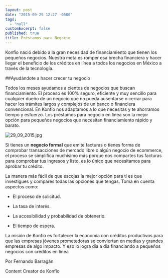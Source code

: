 ```yaml
---
layout: post
date: "2015-09-29 12:27 -0500"
tags: 
  - "null"
customExcerpt: false
published: true
title: Préstamos para Negocio
---
```



Konfío nació debido a la gran necesidad de financiamiento que tienen los pequeños negocios. Nuestra meta es romper esa brecha financiera y hacer llegar el beneficio de los créditos en línea a todos los negocios en México a través de la tecnología.

##Ayudándote a hacer crecer tu negocio

Todos los meses ayudamos a cientos de negocios que buscan financiamiento. El proceso es 100% seguro, eficiente y muy sencillo para cualquier dueño de un negocio que no pueda ausentarse o cerrar para hacer los trámites largos y complejos de un banco o financiera convencional. En Konfío nos adaptamos a lo que necesitas y te ahorramos tiempo y esfuerzo. Los préstamos para negocio en línea son la mejor opción para pequeños negocios que necesitan financiamiento rápido y barato.  

![29_09_2015.jpg]({{site.baseurl}}/img/29_09_2015.jpg)

Si tienes un **negocio formal** que emite facturas o tienes forma de comprobar transacciones de mercado libre o algún negocio de ecommerce, el proceso se simplifica muchísimo más porque nos compartes tus facturas para comprobar tus ingresos y listo, es lo único que necesitamos para aprobar tu crédito. 

La manera más fácil de que escojas la mejor opción para ti es que investigues y compares todas las opciones que tengas. Toma en cuenta aspectos como: 

- El proceso de solicitud.

- La tasa de interés.

- La accesibilidad y probabilidad de obtenerlo.

- El tiempo de espera.

La misión de Konfío es fortalecer la economía con créditos productivos para que las empresas jóvenes prometedoras se conviertan en medias y grandes empresas de algo impacto. Y eso lo logra día a día financiando a pequeños negocios con créditos en línea 

Por Fernando Barragán

Content Creator de Konfío
